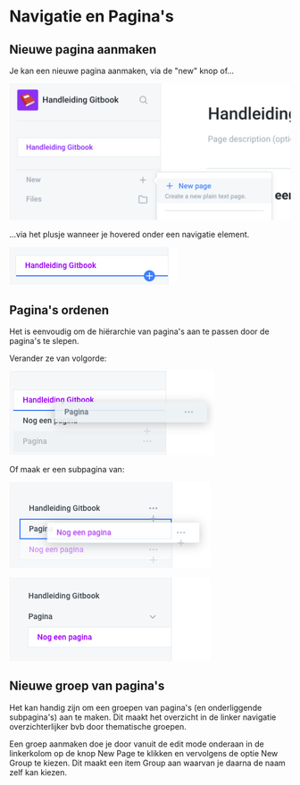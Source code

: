 # Navigatie en Pagina's

## Nieuwe pagina aanmaken

Je kan een nieuwe pagina aanmaken, via de "new" knop of...

![Nieuwe pagina via "new"](<../.gitbook/assets/Screenshot 2021-03-04 at 14.10.18 copy.png>)

&#x20;...via het plusje wanneer je hovered onder een navigatie element.

![Nieuwe pagina door hoveren onder bepaald menu-item](<../.gitbook/assets/Screenshot 2021-03-04 at 14.59.31.png>)

## Pagina's ordenen

Het is eenvoudig om de hiërarchie van pagina's aan te passen door de pagina's te slepen.

Verander ze van volgorde:

![Pagina veranderen van volgorde](<../.gitbook/assets/Screenshot 2021-03-04 at 15.55.48 (2).png>)



Of maak er een subpagina van:

![Sleep de pagina op het item waarvan dat je wilt dat het een subpagina wordt.](<../.gitbook/assets/Screenshot 2021-03-04 at 15.47.32 (2).png>)

![Subpagina](<../.gitbook/assets/Screenshot 2021-03-04 at 15.47.36.png>)

## Nieuwe groep van pagina's

Het kan handig zijn om een groepen van pagina's (en onderliggende subpagina's) aan te maken. Dit maakt het overzicht in de linker navigatie overzichterlijker bvb door thematische groepen.

Een groep aanmaken doe je door vanuit de edit mode onderaan in de linkerkolom op de knop New Page te klikken en vervolgens de optie New Group te kiezen. Dit maakt een item Group aan waarvan je daarna de naam zelf kan kiezen.

<figure><img src="../.gitbook/assets/Scherm­afbeelding 2023-03-31 om 14.02.24.png" alt=""><figcaption></figcaption></figure>

